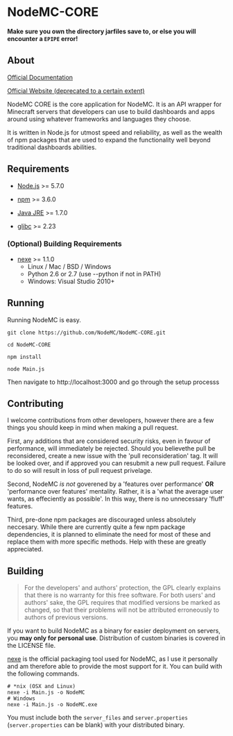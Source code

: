 # NodeMC-CORE

**Make sure you own the directory jarfiles save to, or 
else you will encounter a `EPIPE` error!**

## About

[Official Documentation](https://docs.nodemc.space)

[Official Website (deprecated to a certain extent)](https://nodemc.space)

NodeMC CORE is the core application for NodeMC. It is an API wrapper
for Minecraft servers that developers can use to build dashboards 
and apps around using whatever frameworks and languages they choose. 

It is written in Node.js for utmost speed and reliability, as well
as the wealth of npm packages that are used to expand the functionality
well beyond traditional dashboards abilities.

## Requirements

- [Node.js](https://nodejs.org/en/) >= 5.7.0

- [npm](https://www.npmjs.com/) >= 3.6.0

- [Java JRE](https://www.java.com/en/) >= 1.7.0

- [glibc](https://www.gnu.org/software/libc/) >= 2.23

### (Optional) Building Requirements

- [nexe](https://jaredallard.me/nexe/) >= 1.1.0
    - Linux / Mac / BSD / Windows
    - Python 2.6 or 2.7 (use --python if not in PATH)
    - Windows: Visual Studio 2010+
    
## Running

Running NodeMC is easy. 

```
git clone https://github.com/NodeMC/NodeMC-CORE.git

cd NodeMC-CORE

npm install

node Main.js
```

Then navigate to http://localhost:3000 and go through the setup processs

## Contributing

I welcome contributions from other developers, however there are a few
things you should keep in mind when making a pull request.

First, any additions that are considered security risks, even in favour of
performance, will immediately be rejected. Should you believethe pull be
reconsidered, create a new issue with the 'pull reconsideration' tag. It
will be looked over, and if approved you can resubmit a new pull request.
Failure to do so will result in loss of pull request privelage. 

Second, NodeMC *is not* goverened by a 'features over performance' **OR**
'performance over features' mentality. Rather, it is a 'what the average
user wants, as effeciently as possible'. In this way, there is no unnecessary
'fluff' features.

Third, pre-done npm packages are discouraged unless absolutely neccesary. While
there are currently quite a few npm package dependencies, it is planned to eliminate
the need for most of these and replace them with more specific methods. Help with
these are greatly appreciated. 

## Building

> For the developers' and authors' protection, the GPL clearly explains 
that there is no warranty for this free software.  For both users' and
authors' sake, the GPL requires that modified versions be marked as
changed, so that their problems will not be attributed erroneously to
authors of previous versions.   

If you want to build NodeMC as a binary for easier deployment on servers, 
you **may only for personal use**. Distribution of custom binaries is
covered in the LICENSE file.

[nexe](https://github.com/jaredallard/nexe) is the official packaging
tool used for NodeMC, as I use it personally and am therefore
able to provide the most support for it. You can build with the
following commands.

```
# *nix (OSX and Linux)
nexe -i Main.js -o NodeMC
# Windows
nexe -i Main.js -o NodeMC.exe
```

You must include both the `server_files` and `server.properties`
(`server.properties` can be blank) with your distributed binary.
